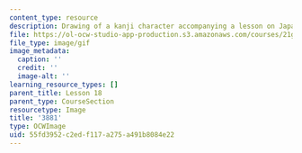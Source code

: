 ```yaml
---
content_type: resource
description: Drawing of a kanji character accompanying a lesson on Japanese.
file: https://ol-ocw-studio-app-production.s3.amazonaws.com/courses/21g-504-japanese-iv-spring-2009/55fd3952c2edf117a275a491b8084e22_3881.gif
file_type: image/gif
image_metadata:
  caption: ''
  credit: ''
  image-alt: ''
learning_resource_types: []
parent_title: Lesson 18
parent_type: CourseSection
resourcetype: Image
title: '3881'
type: OCWImage
uid: 55fd3952-c2ed-f117-a275-a491b8084e22
---
```

